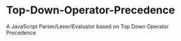 # Top-Down-Operator-Precedence
A JavaScript Parser/Lexer/Evaluator based on Top Down Operator Precedence
